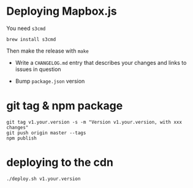# Deploying Mapbox.js

You need `s3cmd`

    brew install s3cmd

Then make the release with `make`

* Write a `CHANGELOG.md` entry that describes your changes and links to
  issues in question

* Bump `package.json` version

# git tag & npm package

    git tag v1.your.version -s -m "Version v1.your.version, with xxx changes"
    git push origin master --tags
    npm publish

# deploying to the cdn

    ./deploy.sh v1.your.version
